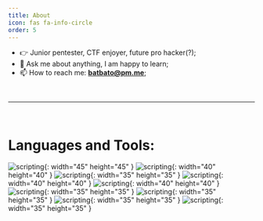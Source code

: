 ```yaml
---
title: About
icon: fas fa-info-circle
order: 5
---
```



- 👉 Junior pentester, CTF enjoyer, future pro hacker(?);<br />
- 💬 Ask me about anything, I am happy to learn;<br />
- 📫 How to reach me: **<a href="mailto: batbato@pm.me">batbato@pm.me</a>**;

<br>
<hr />
<br>

# Languages and Tools:

![scripting](https://raw.githubusercontent.com/Nouman404/nouman404.github.io/main/assets/img/scripting.png){: width="45" height="45" }
![scripting](https://raw.githubusercontent.com/Nouman404/nouman404.github.io/main/assets/img/metasploit.png){: width="40" height="40" }
![scripting](https://raw.githubusercontent.com/Nouman404/nouman404.github.io/main/assets/img/python.png){: width="35" height="35" }
![scripting](https://raw.githubusercontent.com/Nouman404/nouman404.github.io/main/assets/img/tux.png){: width="40" height="40" }
![scripting](https://raw.githubusercontent.com/Nouman404/nouman404.github.io/main/assets/img/docker.png){: width="40" height="40" }
![scripting](https://raw.githubusercontent.com/Nouman404/nouman404.github.io/main/assets/img/burpsuite.png){: width="35" height="35" }
![scripting](https://raw.githubusercontent.com/Nouman404/nouman404.github.io/main/assets/img/C.png){: width="35" height="35" }
![scripting](https://raw.githubusercontent.com/Nouman404/nouman404.github.io/main/assets/img/js.png){: width="35" height="35" }
![scripting](https://raw.githubusercontent.com/Nouman404/nouman404.github.io/main/assets/img/php.png){: width="35" height="35" }
